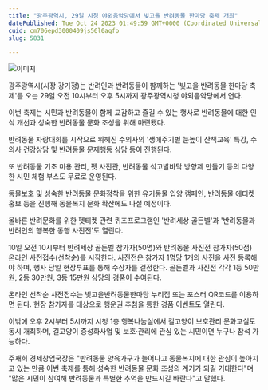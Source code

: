 ```yaml
---
title: "광주광역시, 29일 시청 야외음악당에서 빛고을 반려동물 한마당 축제 개최"
datePublished: Tue Oct 24 2023 01:49:59 GMT+0000 (Coordinated Universal Time)
cuid: cm706epd3000409js56l0aqfo
slug: 5831

---
```



![이미지](https://cdn.hashnode.com/res/hashnode/image/upload/v1739259848533/8a9c9536-7028-469c-babc-d411008bfee6.png)

광주광역시(시장 강기정)는 반려인과 반려동물이 함께하는 '빛고을 반려동물 한마당 축제'를 오는 29일 오전 10시부터 오후 5시까지 광주광역시청 야외음악당에서 연다.

이번 축제는 시민과 반려동물이 함께 교감하고 즐길 수 있는 행사로 반려동물에 대한 인식 개선과 성숙한 반려동물 문화 조성을 위해 마련됐다.

반려동물 자랑대회를 시작으로 위혜진 수의사의 '생애주기별 눈높이 산책교육' 특강, 수의사 건강상담 및 반려동물 문제행동 상담 등이 진행된다.

또 반려동물 기초 미용 관리, 펫 사진관, 반려동물 석고발바닥 방향제 만들기 등의 다양한 시민 체험 부스도 무료로 운영된다.

동물보호 및 성숙한 반려동물 문화정착을 위한 유기동물 입양 캠페인, 반려동물 에티켓 홍보 등을 진행해 동물복지 문화 확산에도 나설 예정이다.

올바른 반려문화를 위한 펫티켓 관련 퀴즈프로그램인 '반려세상 골든벨'과 '반려동물과 반려인의 행복한 동행 사진전'도 열린다.

10일 오전 10시부터 반려세상 골든벨 참가자(50명)와 반려동물 사진전 참가자(50점) 온라인 사전접수(선착순)를 시작한다. 사진전은 참가자 1명당 1개의 사진을 사전 등록해야 하며, 행사 당일 현장투표를 통해 수상자를 결정한다. 골든벨과 사진전 각각 1등 50만원, 2등 30만원, 3등 15만원 상당의 경품이 수여된다.

온라인 선착순 사전접수는 빛고을반려동물한마당 누리집 또는 포스터 QR코드를 이용하면 된다. 현장 참가자를 대상으로 행운권 추첨을 통한 경품 이벤트도 열린다.

이밖에 오후 2시부터 5시까지 시청 1층 행복나눔실에서 길고양이 보호관리 문화교실도 동시 개최하며, 길고양이 중성화사업 및 보호·관리에 관심 있는 시민이면 누구나 참석 가능하다.

주재희 경제창업국장은 "반려동물 양육가구가 늘어나고 동물복지에 대한 관심이 높아지고 있는 만큼 이번 축제를 통해 성숙한 반려동물 문화 조성의 계기가 되길 기대한다"며 "많은 시민이 참여해 반려동물과 특별한 추억을 만드시길 바란다"고 말했다.